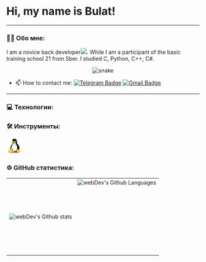 
# Hi, my name is Bulat!

---

### :man_technologist: Обо мне:

I am a novice back developer<img src="https://media .giphy.com/media/WUlplcMpOCEmTGBtBW/giphy.gif" width="30px">. While I am a participant of the basic training school 21 from Sber. I studied C, Python, C++, C#.

<p align="center">
 <img width="600" src="assets/github-snake.svg" alt="snake"/>
</p>

- :mailbox: How to contact me: [![Telegram Badge](https://img.shields.io/badge/-bulatruslanocich-green?style=flat&logo=Telegram&logoColor=white)](https://t.me/BulatRuslanovich) [![Gmail Badge](https://img.shields.io/badge/-Gmail-red?style=flat&logo=Gmail&logoColor=white)](mailto:bulatruslanovich@gmail.com)

---

### 💻 Технологии:

### 🛠 Инструменты:
  <img src="https://github.com/devicons/devicon/blob/master/icons/linux/linux-original.svg" title="linux" alt="linux" width="40" height="40"/>&nbsp;


### ⚙️ GitHub статистика:

<table>
  <tr>
    <td>
      <img align="left" src="http://github-readme-streak-stats.herokuapp.com?user=bulatruslanovich&theme=dark&background=000000" alt="webDev's Github stats" />
    </td>
    <td>
      <img height="195px" align="right" alt="webDev's Github Languages" src="https://github-readme-stats-sigma-five.vercel.app/api/top-langs/?username=bulatruslanovich&layout=compact&theme=vision-friendly-dark" />
    </td>
  </tr>
</table>
